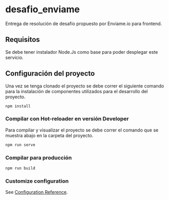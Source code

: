 # desafio_enviame
Entrega de resolución de desafío propuesto por Enviame.io para frontend.

## Requisitos
Se debe tener instalador Node.Js como base para poder desplegar este servicio.

## Configuración del proyecto
Una vez se tenga clonado el proyecto se debe correr el siguiente comando para la instalación de componentes utilizados para el desarrollo del proyecto.
```
npm install
```

### Compilar con Hot-reloader en versión Developer
Para compilar y visualizar el proyecto se debe correr el comando que se muestra abajo en la carpeta del proyecto.
```
npm run serve
```

### Compilar para producción
```
npm run build
```

### Customize configuration
See [Configuration Reference](https://cli.vuejs.org/config/).
